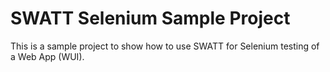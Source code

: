 # SWATT Selenium Sample Project
This is a sample project to show how to use SWATT for Selenium testing of a Web App (WUI).
